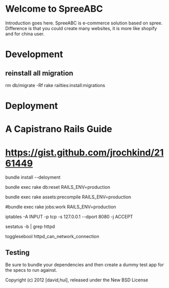 Welcome to SpreeABC
===================

Introduction goes here.
  SpreeABC is e-commerce solution based on spree.
  Difference is that you could create many websites, it is more like shopify and for china user.
  
Development  
===========
reinstall all migration
-----------------------
rm db/migrate -Rf
rake railties:install:migrations

Deployment
==========
# A Capistrano Rails Guide
# https://gist.github.com/jrochkind/2161449
bundle install --deloyment

bundle exec rake db:reset RAILS_ENV=production

bundle exec rake assets:precompile RAILS_ENV=production

#bundle exec rake jobs:work RAILS_ENV=production

iptables -A INPUT -p tcp -s 127.0.0.1 --dport 8080 -j ACCEPT

sestatus -b | grep httpd

togglesebool httpd_can_network_connection

Testing
-------

Be sure to bundle your dependencies and then create a dummy test app for the specs to run against.

Copyright (c) 2012 [david,hui], released under the New BSD License
